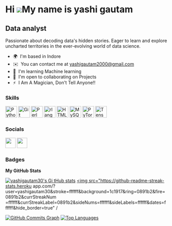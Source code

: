 Hi ![](https://user-images.githubusercontent.com/18350557/176309783-0785949b-9127-417c-8b55-ab5a4333674e.gif)My name is yashi gautam
====================================================================================================================================

Data analyst
------------

Passionate about decoding data's hidden stories. Eager to learn and explore uncharted territories in the ever-evolving world of data science.

*   🌍  I'm based in Indore
*   ✉️  You can contact me at [yashigautam2000@gmail.com](mailto:yashigautam2000@gmail.com)
*   🧠  I'm learning Machine learning
*   🤝  I'm open to collaborating on Projects
*   ⚡  I Am A Magician, Don't Tell Anyone!!

### Skills 

<p align="left"><a href="https://www.python.org/" target="_blank" rel="noreferrer"><img src="https://raw.githubusercontent.com/danielcranney/readme-generator/main/public/icons/skills/python-colored.svg" width="36" height="36" alt="Python" /></a>
<a href="https://git-scm.com/" target="_blank" rel="noreferrer"><img src="https://raw.githubusercontent.com/danielcranney/readme-generator/main/public/icons/skills/git-colored.svg" width="36" height="36" alt="Git" /></a>
<a href="https://www.perl.org/" target="_blank" rel="noreferrer"><img src="https://raw.githubusercontent.com/danielcranney/readme-generator/main/public/icons/skills/perl-colored.svg" width="36" height="36" alt="Perl" /></a>
<a href="https://www.r-project.org/" target="_blank" rel="noreferrer"><img src="https://raw.githubusercontent.com/danielcranney/readme-generator/main/public/icons/skills/rlang-colored.svg" width="36" height="36" alt="rlang" /></a>
<a href="https://developer.mozilla.org/en-US/docs/Glossary/HTML5" target="_blank" rel="noreferrer"><img src="https://raw.githubusercontent.com/danielcranney/readme-generator/main/public/icons/skills/html5-colored.svg" width="36" height="36" alt="HTML5" /></a>
<a href="https://www.mysql.com/" target="_blank" rel="noreferrer"><img src="https://raw.githubusercontent.com/danielcranney/readme-generator/main/public/icons/skills/mysql-colored.svg" width="36" height="36" alt="MySQL" /></a>
<a href="https://pytorch.org/" target="_blank" rel="noreferrer"><img src="https://raw.githubusercontent.com/danielcranney/readme-generator/main/public/icons/skills/pytorch-colored.svg" width="36" height="36" alt="PyTorch" /></a>
<a href="https://www.tensorflow.org/" target="_blank" rel="noreferrer"><img src="https://raw.githubusercontent.com/danielcranney/readme-generator/main/public/icons/skills/tensorflow-colored.svg" width="36" height="36" alt="TensorFlow" /></a></p>

### Socials

<p align="left"><a href="https://www.github.com/yashigautam30" target="_blank" rel="noreferrer"><picture>
<source media="(prefers-color-scheme: dark)" srcset="https://raw.githubusercontent.com/danielcranney/readme-generator/main/public/icons/socials/github-dark.svg" />
<source media="(prefers-color-scheme: light)" srcset="https://raw.githubusercontent.com/danielcranney/readme-generator/main/public/icons/socials/github.svg" />
<img src="https://raw.githubusercontent.com/danielcranney/readme-generator/main/public/icons/socials/github.svg" width="32" height="32" /></picture></a>
<a href="https://www.linkedin.com/in/yashi-gautam-380318205" target="_blank" rel="noreferrer"><picture>
<source media="(prefers-color-scheme: dark)" srcset="https://raw.githubusercontent.com/danielcranney/readme-generator/main/public/icons/socials/linkedin-dark.svg" />
<source media="(prefers-color-scheme: light)" srcset="https://raw.githubusercontent.com/danielcranney/readme-generator/main/public/icons/socials/linkedin.svg" />
<img src="https://raw.githubusercontent.com/danielcranney/readme-generator/main/public/icons/socials/linkedin.svg" width="32" height="32" /></picture></a></p>

### Badges

<b>My GitHub Stats</b>

<a href="http://www.github.com/yashigautam30"><img src="https://github-readme-stats.vercel.app/ap
i?username=yashigautam30&show_icons=true&hide=&count_private=true&title_color=0891b2&text_color=f
fffff&icon_color=0891b2&bg_color=1c1917&hide_border=true&show_icons=true" alt="yashigautam30's Gi
tHub stats" /></a>
<a href="http://www.github.com/yashigautam30"><img src="https://github-readme-streak-stats.heroku
app.com/?user=yashigautam30&stroke=ffffff&background=1c1917&ring=0891b2&fire=0891b2&currStreakNum
=ffffff&currStreakLabel=0891b2&sideNums=ffffff&sideLabels=ffffff&dates=ffffff&hide_border=true" /
></a>
<a href="http://www.github.com/yashigautam30"><img src="https://github-readme-activity-graph.cycl
ic.app/graph?username=yashigautam30&bg_color=1c1917&color=ffffff&line=0891b2&point=ffffff&area_co
lor=1c1917&area=true&hide_border=true&custom_title=GitHub%20Commits%20Graph" alt="GitHub Commits 
Graph" /></a>
<a href="https://github.com/yashigautam30" align="left"><img src="https://github-readme-stats.ver
cel.app/api/top-langs/?username=yashigautam30&langs_count=10&title_color=0891b2&text_color=ffffff
&icon_color=0891b2&bg_color=1c1917&hide_border=true&locale=en&custom_title=Top%20%Languages" alt
="Top Languages" /></a>
                    
                 
